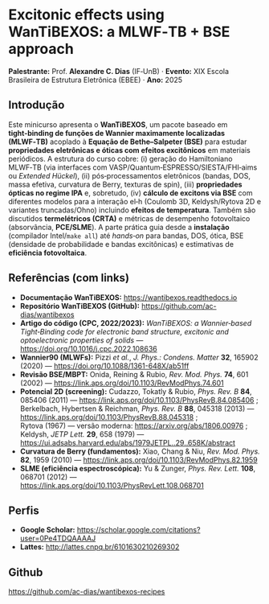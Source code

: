 
# Excitonic effects using WanTiBEXOS: a MLWF‑TB + BSE approach  
**Palestrante:** Prof. **Alexandre C. Dias** (IF‑UnB) · **Evento:** XIX Escola Brasileira de Estrutura Eletrônica (EBEE) · **Ano:** 2025

## Introdução
Este minicurso apresenta o **WanTiBEXOS**, um pacote baseado em **tight‑binding de funções de Wannier maximamente localizadas (MLWF‑TB)** acoplado à **Equação de Bethe–Salpeter (BSE)** para estudar **propriedades eletrônicas e óticas com efeitos excitônicos** em materiais periódicos. A estrutura do curso cobre: (i) geração do Hamiltoniano MLWF‑TB (via interfaces com VASP/Quantum‑ESPRESSO/SIESTA/FHI‑aims ou *Extended Hückel*), (ii) pós‑processamentos eletrônicos (bandas, DOS, massa efetiva, curvatura de Berry, texturas de spin), (iii) **propriedades ópticas no regime IPA** e, sobretudo, (iv) **cálculo de excitons via BSE** com diferentes modelos para a interação el‑h (Coulomb 3D, Keldysh/Rytova 2D e variantes truncadas/Ohno) incluindo **efeitos de temperatura**. Também são discutidos **termelétricos (CRTA)** e métricas de desempenho fotovoltaico (absorvância, **PCE/SLME**). A parte prática guia desde a **instalação** (compilador Intel/`make all`) até *hands‑on* para bandas, DOS, ótica, BSE (densidade de probabilidade e bandas excitônicas) e estimativas de **eficiência fotovoltaica**.

## Referências (com links)
- **Documentação WanTiBEXOS:** https://wantibexos.readthedocs.io  
- **Repositório WanTiBEXOS (GitHub):** https://github.com/ac-dias/wantibexos  
- **Artigo do código (CPC, 2022/2023):** *WanTiBEXOS: a Wannier‑based Tight‑Binding code for electronic band structure, excitonic and optoelectronic properties of solids* — https://doi.org/10.1016/j.cpc.2022.108636  
- **Wannier90 (MLWFs):** Pizzi *et al.*, *J. Phys.: Condens. Matter* **32**, 165902 (2020) — https://doi.org/10.1088/1361-648X/ab51ff  
- **Revisão BSE/MBPT:** Onida, Reining & Rubio, *Rev. Mod. Phys.* **74**, 601 (2002) — https://link.aps.org/doi/10.1103/RevModPhys.74.601  
- **Potencial 2D (screening):** Cudazzo, Tokatly & Rubio, *Phys. Rev. B* **84**, 085406 (2011) — https://link.aps.org/doi/10.1103/PhysRevB.84.085406 ;  
  Berkelbach, Hybertsen & Reichman, *Phys. Rev. B* **88**, 045318 (2013) — https://link.aps.org/doi/10.1103/PhysRevB.88.045318 ;  
  Rytova (1967) — versão moderna: https://arxiv.org/abs/1806.00976 ; Keldysh, *JETP Lett.* **29**, 658 (1979) — https://ui.adsabs.harvard.edu/abs/1979JETPL..29..658K/abstract  
- **Curvatura de Berry (fundamentos):** Xiao, Chang & Niu, *Rev. Mod. Phys.* **82**, 1959 (2010) — https://link.aps.org/doi/10.1103/RevModPhys.82.1959  
- **SLME (eficiência espectroscópica):** Yu & Zunger, *Phys. Rev. Lett.* **108**, 068701 (2012) — https://link.aps.org/doi/10.1103/PhysRevLett.108.068701  

## Perfis
- **Google Scholar:** https://scholar.google.com/citations?user=0Pe4TDQAAAAJ  
- **Lattes:** http://lattes.cnpq.br/6101630210269302

## Github

https://github.com/ac-dias/wantibexos-recipes
